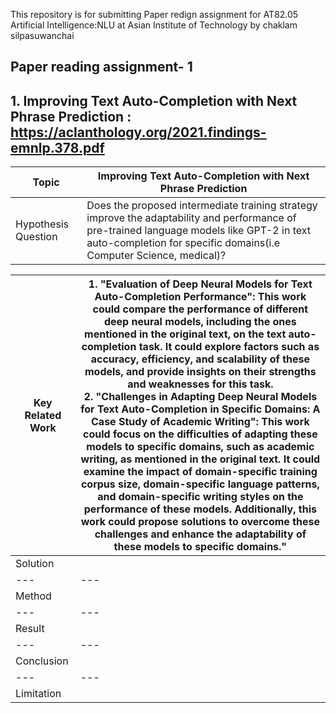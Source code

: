This repository is for submitting Paper redign assignment  for AT82.05 Artificial Intelligence:NLU at Asian Institute of Technology by chaklam silpasuwanchai

## Paper reading assignment- 1

## 1.  Improving Text Auto-Completion with Next Phrase Prediction :  https://aclanthology.org/2021.findings-emnlp.378.pdf

| Topic  | Improving Text Auto-Completion with Next Phrase Prediction |
|--------------|--------------------------------------------------------------------------------------------------------|
| Hypothesis Question | Does the proposed intermediate training strategy improve the adaptability and performance of pre-trained language models like GPT-2 in text auto-completion for specific domains(i.e Computer Science, medical)? |

| Key Related Work | 1. "Evaluation of Deep Neural Models for Text Auto-Completion Performance": This work could compare the performance of different deep neural models, including the ones mentioned in the original text, on the text auto-completion task. It could explore factors such as accuracy, efficiency, and scalability of these models, and provide insights on their strengths and weaknesses for this task. <br /> 2. "Challenges in Adapting Deep Neural Models for Text Auto-Completion in Specific Domains: A Case Study of Academic Writing": This work could focus on the difficulties of adapting these models to specific domains, such as academic writing, as mentioned in the original text. It could examine the impact of domain-specific training corpus size, domain-specific language patterns, and domain-specific writing styles on the performance of these models. Additionally, this work could propose solutions to overcome these challenges and enhance the adaptability of these models to specific domains."  |
| --- | --- |
| Solution | |
| --- | --- |
| Method | |
| --- | --- |
| Result | |
| --- | --- |
| Conclusion | |
| --- | --- |
| Limitation | |
